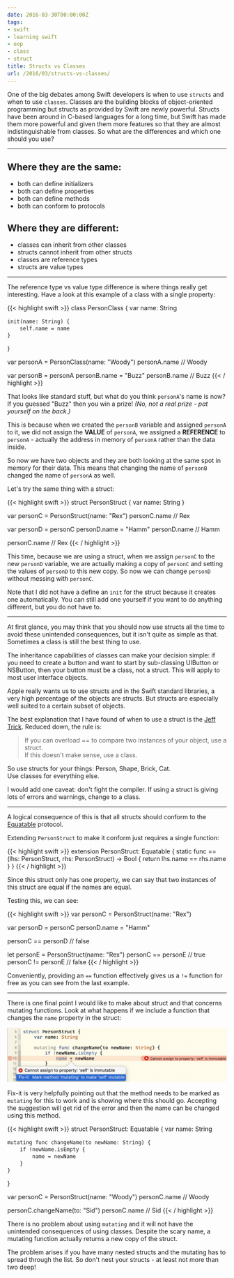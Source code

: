 ```yaml
---
date: 2016-03-30T00:00:00Z
tags:
- swift
- learning swift
- oop
- class
- struct
title: Structs vs Classes
url: /2016/03/structs-vs-classes/
---
```


One of the big debates among Swift developers is when to use `structs` and when
to use `classes`. Classes are the building blocks of object-oriented programming
but structs as provided by Swift are newly powerful. Structs have been around in
C-based languages for a long time, but Swift has made them more powerful and
given them more features so that they are almost indistinguishable from classes.
So what are the differences and which one should you use?

---

## Where they are the same:

* both can define initializers
* both can define properties
* both can define methods
* both can conform to protocols

## Where they are different:

* classes can inherit from other classes
* structs cannot inherit from other structs
* classes are reference types
* structs are value types

---

The reference type vs value type difference is where things really get
interesting. Have a look at this example of a class with a single property:

{{< highlight swift >}} class PersonClass { var name: String

    init(name: String) {
        self.name = name
    }

}

var personA = PersonClass(name: "Woody") personA.name // Woody

var personB = personA personB.name = "Buzz" personB.name // Buzz {{< /
highlight >}}

That looks like standard stuff, but what do you think `personA`'s name is now?
If you guessed "Buzz" then you win a prize! _(No, not a real prize - pat
yourself on the back.)_

This is because when we created the `personB` variable and assigned `personA` to
it, we did not assign the **VALUE** of `personA`, we assigned a **REFERENCE** to
`personA` - actually the address in memory of `personA` rather than the data
inside.

So now we have two objects and they are both looking at the same spot in memory
for their data. This means that changing the name of `personB` changed the name
of `personA` as well.

Let's try the same thing with a struct:

{{< highlight swift >}} struct PersonStruct { var name: String }

var personC = PersonStruct(name: "Rex") personC.name // Rex

var personD = personC personD.name = "Hamm" personD.name // Hamm

personC.name // Rex {{< / highlight >}}

This time, because we are using a struct, when we assign `personC` to the new
`personD` variable, we are actually making a copy of `personC` and setting the
values of `personD` to this new copy. So now we can change `personD` without
messing with `personC`.

Note that I did not have a define an `init` for the struct because it creates
one automatically. You can still add one yourself if you want to do anything
different, but you do not have to.

---

At first glance, you may think that you should now use structs all the time to
avoid these unintended consequences, but it isn't quite as simple as that.
Sometimes a class is still the best thing to use.

The inheritance capabilities of classes can make your decision simple: if you
need to create a button and want to start by sub-classing UIButton or NSButton,
then your button must be a class, not a struct. This will apply to most user
interface objects.

Apple really wants us to use structs and in the Swift standard libraries, a very
high percentage of the objects are structs. But structs are especially well
suited to a certain subset of objects.

The best explanation that I have found of when to use a struct is the [Jeff
Trick][1]. Reduced down, the rule is:

> If you can overload == to compare two instances of your object, use a struct.
> <br> If this doesn't make sense, use a class.

So use structs for your things: Person, Shape, Brick, Cat. <br> Use classes for
everything else.

I would add one caveat: don't fight the compiler. If using a struct is giving
lots of errors and warnings, change to a class.

---

A logical consequence of this is that all structs should conform to the
[Equatable][2] protocol.

Extending `PersonStruct` to make it conform just requires a single function:

{{< highlight swift >}} extension PersonStruct: Equatable { static func == (lhs:
PersonStruct, rhs: PersonStruct) -> Bool { return lhs.name == rhs.name } } {{< /
highlight >}}

Since this struct only has one property, we can say that two instances of this
struct are equal if the names are equal.

Testing this, we can see:

{{< highlight swift >}} var personC = PersonStruct(name: "Rex")

var personD = personC personD.name = "Hamm"

personC == personD // false

let personE = PersonStruct(name: "Rex") personC == personE // true personC !=
personE // false {{< / highlight >}}

Conveniently, providing an `==` function effectively gives us a `!=` function
for free as you can see from the last example.

---

There is one final point I would like to make about struct and that concerns
mutating functions. Look at what happens if we include a function that changes
the `name` property in the struct:

![Mutating error][3]

Fix-it is very helpfully pointing out that the method needs to be marked as
`mutating` for this to work and is showing where this should go. Accepting the
suggestion will get rid of the error and then the name can be changed using this
method.

{{< highlight swift >}} struct PersonStruct: Equatable { var name: String

    mutating func changeName(to newName: String) {
        if !newName.isEmpty {
            name = newName
        }
    }

}

var personC = PersonStruct(name: "Woody") personC.name // Woody

personC.changeName(to: "Sid") personC.name // Sid {{< / highlight >}}

There is no problem about using `mutating` and it will not have the unintended
consequences of using classes. Despite the scary name, a mutating function
actually returns a new copy of the struct.

The problem arises if you have many nested structs and the mutating has to
spread through the list. So don't nest your structs - at least not more than two
deep!

[1]: http://faq.sealedabstract.com/structs_or_classes/#an-alternative-hypothesis
[2]: http://swiftdoc.org/v2.2/protocol/Equatable/
[3]: /images/mutating.png
